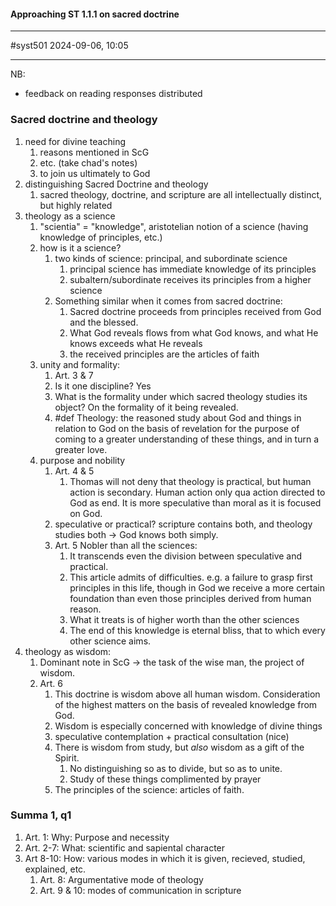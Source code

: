 #### Approaching ST 1.1.1 on sacred doctrine
---
#syst501 
2024-09-06, 10:05

---
NB:
 -  feedback on reading responses distributed
### Sacred doctrine and theology
1. need for divine teaching
	1. reasons mentioned in ScG
	2. etc. (take chad's notes)
	3. to join us ultimately to God
2. distinguishing Sacred Doctrine and theology
	1. sacred theology, doctrine, and scripture are all intellectually distinct, but highly related
3. theology as a science
	1. "scientia" = "knowledge", aristotelian notion of a science (having knowledge of principles, etc.)
	2. how is it a science?
		1. two kinds of science: principal, and subordinate science
			1. principal science has immediate knowledge of its principles
			2. subaltern/subordinate receives its principles from a higher science
		2. Something similar when it comes from sacred doctrine:
			1. Sacred doctrine proceeds from principles received from God and the blessed.
			2. What God reveals flows from what God knows, and what He knows exceeds what He reveals
			3. the received principles are the articles of faith
	3. unity and formality:
		1. Art. 3 & 7
		2. Is it one discipline? Yes
		3. What is the formality under which sacred theology studies its object?  On the formality of it being revealed.
		4. #def Theology: the reasoned study about God and things in relation to God on the basis of revelation for the purpose of coming to a greater understanding of these things, and in turn a greater love.
	4. purpose and nobility
		1. Art. 4 & 5
			1. Thomas will not deny that theology is practical, but human action is secondary.  Human action only qua action directed to God as end.  It is more speculative than moral as it is focused on God.
		2. speculative or practical? scripture contains both, and theology studies both -> God knows both simply. 
		4. Art. 5 Nobler than all the sciences:
			1. It transcends even the division between speculative and practical.
			2. This article admits of difficulties.  e.g. a failure to grasp first principles in this life, though in God we receive a more certain foundation than even those principles derived from human reason.
			3. What it treats is of higher worth than the other sciences
			4. The end of this knowledge is eternal bliss, that to which every other science aims.
4. theology as wisdom:
	1. Dominant note in ScG -> the task of the wise man, the project of wisdom.
	2. Art. 6
		1. This doctrine is wisdom above all human wisdom. Consideration of the highest matters on the basis of revealed knowledge from God.
		2. Wisdom is especially concerned with knowledge of divine things
		3. speculative contemplation + practical consultation (nice)
		4. There is wisdom from study, but _also_ wisdom as a gift of the Spirit.
			1. No distinguishing so as to divide, but so as to unite.
			2. Study of these things complimented by prayer
		5. The principles of the science: articles of faith.
### Summa 1, q1
1. Art. 1: Why: Purpose and necessity
2. Art. 2-7: What: scientific and sapiental character
3. Art 8-10: How: various modes in which it is given, recieved, studied, explained, etc.
	1. Art. 8: Argumentative mode of theology
	2. Art. 9 & 10: modes of communication in scripture

